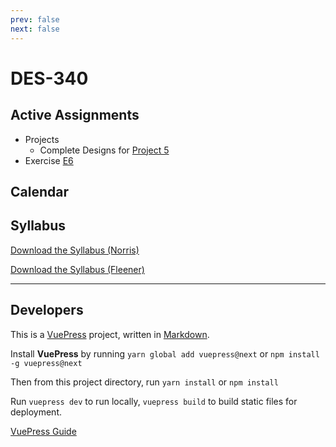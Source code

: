 ```yaml
---
prev: false
next: false
---
```


# DES-340

## Active Assignments

- Projects
  <!-- - Finalize [Project 4](./projects/project04.md) -->
  - Complete Designs for [Project 5](./projects/project05.md)
- Exercise [E6](./exercises/exercise06-flexbox.md)

<!-- ## Calendar: Section 301 (Fleener/MW/4PM)

<ClientOnly>
  <Calendar calId="buncuq6n9adeuvap19g0o32u7s%40" />
</ClientOnly> -->

<!-- ## Calendar: Section 302 (Norris/MW/7PM) -->
## Calendar

<ClientOnly>
  <Calendar calId="buncuq6n9adeuvap19g0o32u7s%40" />
</ClientOnly>

## Syllabus

[Download the Syllabus (Norris)](/assets/pdf/DES340_SP19_Norris.pdf)

[Download the Syllabus (Fleener)](/assets/pdf/DES340_SP19_Fleener.pdf)

---

## Developers
This is a [VuePress](https://vuepress.vuejs.org/) project, written in [Markdown](https://www.markdownguide.org/). 

Install __VuePress__ by running `yarn global add vuepress@next` 
or `npm install -g vuepress@next`

Then from this project directory, run `yarn install` 
or `npm install`

Run `vuepress dev` to run locally,
`vuepress build` to build static files for deployment.

[VuePress Guide](https://vuepress.vuejs.org/guide/)